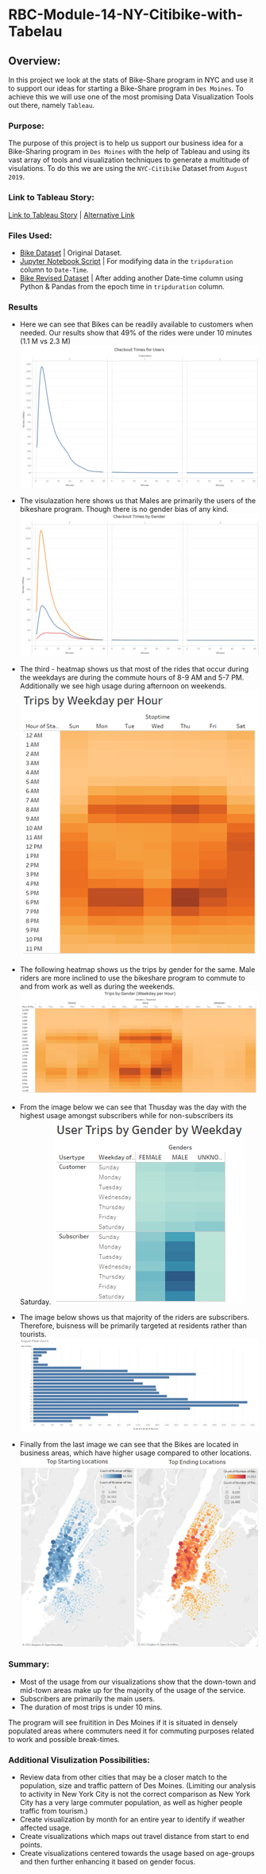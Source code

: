 # RBC-Module-14-NY-Citibike-with-Tabelau

## Overview:
In this project we look at the stats of Bike-Share program in NYC and use it to support our ideas for starting a Bike-Share program in `Des Moines`. To achieve this we will use one of the most promising Data Visualization Tools out there, namely `Tableau`.

### Purpose:
The purpose of this project is to help us support our business idea for a Bike-Sharing program in `Des Moines` with the help of Tableau and using its vast array of tools and visualization techniques to generate a multitude of visulations. To do this we are using the `NYC-Citibike` Dataset from `August 2019`.

### Link to Tableau Story:
[Link to Tableau Story](https://public.tableau.com/app/profile/mubeen.ahmed.khan/viz/NYCBikeShareProgram/NYCBikeChallenge) | [Alternative Link](https://public.tableau.com/app/profile/mubeen.ahmed.khan/viz/RBC-Module-14-Tableau-Challenge/NYCBikeShareChallenge)

### Files Used:
* [Bike Dataset](201908-citibike-tripdata.csv) | Original Dataset.
* [Jupyter Notebook Script](NYC_CitiBike_Challenge.ipynb) | For modifying data in the `tripduration` column to `Date-Time`.
* [Bike Revised Dataset](201908-citibike-tripdataREVISED.csv) | After adding another Date-time column using Python & Pandas from the epoch time in `tripduration` column.

### Results
* Here we can see that Bikes can be readily available to customers when needed. Our results show that 49% of the rides were under 10 minutes (1.1 M vs 2.3 M)
![Image1](Images/01-Checkout-Times-for-Users.png)

* The visulazation here shows us that Males are primarily the users of the bikeshare program. Though there is no gender bias of any kind.
![Image2](Images/02-Checkout-Times-by-Gender.png)

* The third - heatmap shows us that most of the rides that occur during the weekdays are during the commute hours of 8-9 AM and 5-7 PM. Additionally we see high usage during afternoon on weekends.
![Image3](Images/03-Trips-by-Weekday-per-Hour.png)

* The following heatmap shows us the trips by gender for the same. Male riders are more inclined to use the bikeshare program to commute to and from work as well as during the weekends.
![Image4](Images/04-Trips-by-Gender-(Weekday-per-Hour).png)

* From the image below we can see that Thusday was the day with the highest usage amongst subscribers while for non-subscribers its Saturday.
![Image5](Images/05-User-Trips-by-Gender-by-Weekday.png)

* The image below shows us that majority of the riders are subscribers. Therefore, buisness will be primarily targeted at residents rather than tourists.
![Image6](Images/06-August-Peak-Hours.png)

* Finally from the last image we can see that the Bikes are located in business areas, which have higher usage compared to other locations.
![Image7](Images/07-Top-Starting-and-Ending-Locations.png)

### Summary:
* Most of the usage from our visualizations show that the down-town and mid-town areas make up for the majority of the usage of the service.
* Subscribers are primarily the main users.
* The duration of most trips is under 10 mins.

The program will see fruitition in Des Moines if it is situated in densely populated areas where commuters need it for commuting purposes related to work and possible break-times.

### Additional Visulization Possibilities:
* Review data from other cities that may be a closer match to the population, size and traffic pattern of Des Moines. (Limiting our analysis to activity in New York City is not the correct comparison as New York City has a very large commuter population, as well as higher people traffic from tourism.)
* Create visualization by month for an entire year to identify if weather affected usage.
* Create visualizations which maps out travel distance from start to end points.
* Create visualizations centered towards the usage based on age-groups and then further enhancing it based on gender focus.
